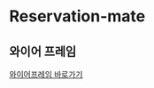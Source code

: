 # Reservation-mate
## 와이어 프레임
[와이어프레임 바로가기](https://miro.com/welcomeonboard/VnVYVkF3V01qcmQxTjhwUnMxTG9wYVltRnU2am82NHFYVlg1RzRqVEJORHNvdGtuc29OYlRDRzZOdHJhZVRVb3wzNDU4NzY0NTg0MjQzMjEwNzE4fDI=?share_link_id=974590140369)

